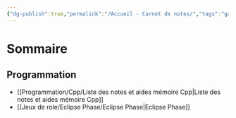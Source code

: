 ```yaml
---
{"dg-publish":true,"permalink":"/Accueil - Carnet de notes/","tags":"gardenEntry"}
---
```



# Sommaire
## Programmation
 - [[Programmation/Cpp/Liste des notes et aides mémoire Cpp\|Liste des notes et aides mémoire Cpp]]
 - [[Jeux de role/Eclipse Phase/Eclipse Phase\|Eclipse Phase]]

